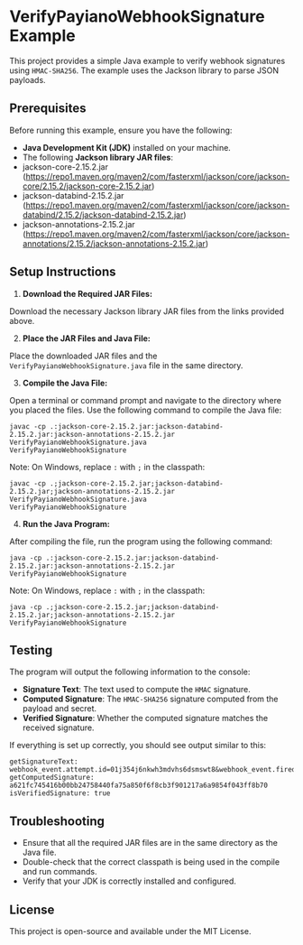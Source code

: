 # VerifyPayianoWebhookSignature Example

This project provides a simple Java example to verify webhook signatures using `HMAC-SHA256`. The example uses the Jackson library to parse JSON payloads.

## Prerequisites

Before running this example, ensure you have the following:

- **Java Development Kit (JDK)** installed on your machine.
- The following **Jackson library JAR files**:
- jackson-core-2.15.2.jar (https://repo1.maven.org/maven2/com/fasterxml/jackson/core/jackson-core/2.15.2/jackson-core-2.15.2.jar)
- jackson-databind-2.15.2.jar (https://repo1.maven.org/maven2/com/fasterxml/jackson/core/jackson-databind/2.15.2/jackson-databind-2.15.2.jar)
- jackson-annotations-2.15.2.jar (https://repo1.maven.org/maven2/com/fasterxml/jackson/core/jackson-annotations/2.15.2/jackson-annotations-2.15.2.jar)

## Setup Instructions

1. **Download the Required JAR Files:**

Download the necessary Jackson library JAR files from the links provided above.

2. **Place the JAR Files and Java File:**

Place the downloaded JAR files and the `VerifyPayianoWebhookSignature.java` file in the same directory.

3. **Compile the Java File:**

Open a terminal or command prompt and navigate to the directory where you placed the files. Use the following command to compile the Java file:

```shell
javac -cp .:jackson-core-2.15.2.jar:jackson-databind-2.15.2.jar:jackson-annotations-2.15.2.jar VerifyPayianoWebhookSignature.java
VerifyPayianoWebhookSignature
```

Note: On Windows, replace `:` with `;` in the classpath:
```shell
javac -cp .;jackson-core-2.15.2.jar;jackson-databind-2.15.2.jar;jackson-annotations-2.15.2.jar VerifyPayianoWebhookSignature.java
VerifyPayianoWebhookSignature
```

4. **Run the Java Program:**

After compiling the file, run the program using the following command:

```shell
java -cp .:jackson-core-2.15.2.jar:jackson-databind-2.15.2.jar:jackson-annotations-2.15.2.jar VerifyPayianoWebhookSignature
```

Note: On Windows, replace `:` with `;` in the classpath:

```shell
java -cp .;jackson-core-2.15.2.jar;jackson-databind-2.15.2.jar;jackson-annotations-2.15.2.jar VerifyPayianoWebhookSignature
```

## Testing

The program will output the following information to the console:

- **Signature Text**: The text used to compute the `HMAC` signature.
- **Computed Signature**: The `HMAC-SHA256` signature computed from the payload and secret.
- **Verified Signature**: Whether the computed signature matches the received signature.

If everything is set up correctly, you should see output similar to this:

```
getSignatureText: webhook_event.attempt.id=01j354j6nkwh3mdvhs6dsmswt8&webhook_event.fired_at=1722572118554&webhook_event.id=01j3521znn3b6wderr4vbyq18n&webhook_event.type=company.created&webhook_event.version=v1
getComputedSignature: a621fc745416b00bb24758440fa75a850f6f8cb3f901217a6a9854f043ff8b70
isVerifiedSignature: true
```

## Troubleshooting

- Ensure that all the required JAR files are in the same directory as the Java file.
- Double-check that the correct classpath is being used in the compile and run commands.
- Verify that your JDK is correctly installed and configured.

## License

This project is open-source and available under the MIT License.
